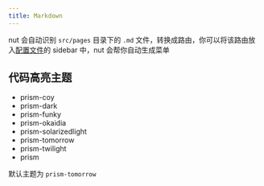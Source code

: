 ```yaml
---
title: Markdown
---
```


nut 会自动识别 `src/pages` 目录下的 `.md` 文件，转换成路由，你可以将该路由放入[配置文件](https://nut.js.org/#/pages/docs/config)的 sidebar 中，nut 会帮你自动生成菜单

## 代码高亮主题

- prism-coy
- prism-dark
- prism-funky
- prism-okaidia
- prism-solarizedlight
- prism-tomorrow
- prism-twilight
- prism

默认主题为 `prism-tomorrow`
